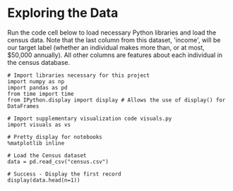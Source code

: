 # Exploring the Data
Run the code cell below to load necessary Python libraries and load the census data. Note that the last column from this dataset, 'income', will be our target label (whether an individual makes more than, or at most, $50,000 annually). All other columns are features about each individual in the census database.

```
# Import libraries necessary for this project
import numpy as np
import pandas as pd
from time import time
from IPython.display import display # Allows the use of display() for DataFrames

# Import supplementary visualization code visuals.py
import visuals as vs

# Pretty display for notebooks
%matplotlib inline

# Load the Census dataset
data = pd.read_csv("census.csv")

# Success - Display the first record
display(data.head(n=1))
```
